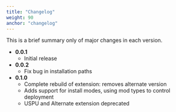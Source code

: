 ```yaml
---
title: "Changelog"
weight: 90
anchor: "changelog"
---
```


This is a brief summary only of major changes in each version.

- **0.0.1**
  - Initial release
- **0.0.2**
  - Fix bug in installation paths
- **0.1.0**
  - Complete rebuild of extension: removes alternate version
  - Adds support for install modes, using mod types to control deployment
  - USPU and Alternate extension deprecated